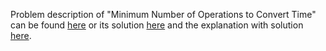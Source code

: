 Problem description of "Minimum Number of Operations to Convert Time" can be found 
[here](https://leetcode.com/problems/minimum-number-of-operations-to-convert-time/description/) or its solution
[here](https://github.com/aurimas13/Solutions-To-Problems/blob/main/LeetCode/Python%20Solutions/Minimum%20Number%20of%20Operations%20to%20Convert%20Time/minimum.py) 
and the explanation with solution [here](https://leetcode.com/problems/minimum-number-of-operations-to-convert-time/solutions/3125987/python-solution-fast-and-efficient/).
